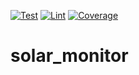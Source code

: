 [![Test](https://github.com/johanlundahl/solar_monitor/actions/workflows/test.yml/badge.svg)](https://github.com/johanlundahl/solar_monitor/actions/workflows/test.yml)
[![Lint](https://github.com/johanlundahl/solar_monitor/actions/workflows/lint.yml/badge.svg)](https://github.com/johanlundahl/solar_monitor/actions/workflows/lint.yml)
[![Coverage](https://coveralls.io/repos/github/johanlundahl/solar_monitor/badge.svg?branch=main)](https://coveralls.io/github/johanlundahl/solar_monitor?branch=main)

# solar_monitor